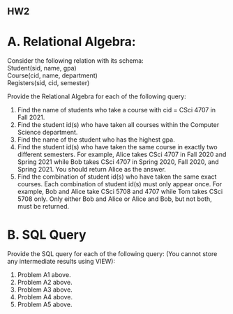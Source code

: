 ## HW2
# A. Relational Algebra: 
Consider the following relation with its schema:<br />
Student(sid, name, gpa)<br /> 
Course(cid, name, department)<br /> 
Registers(sid, cid, semester)

Provide the Relational Algebra for each of the following query:
1. Find the name of students who take a course with cid = CSci 4707 in Fall 2021.
2. Find the student id(s) who have taken all courses within the Computer Science department.
3. Find the name of the student who has the highest gpa.
4. Find the student id(s) who have taken the same course in exactly two different semesters.
For example, Alice takes CSci 4707 in Fall 2020 and Spring 2021 while Bob takes CSci 4707
in Spring 2020, Fall 2020, and Spring 2021. You should return Alice as the answer.
5. Find the combination of student id(s) who have taken the same exact courses. Each combination of student id(s) must only appear once. For example, Bob and Alice take CSci 5708 and 4707 while Tom takes CSci 5708 only. Only either Bob and Alice or Alice and Bob,
but not both, must be returned.

# B. SQL Query 
Provide the SQL query for each of the following query: (You cannot store any intermediate results using VIEW):
1. Problem A1 above.
2. Problem A2 above.
3. Problem A3 above.
4. Problem A4 above.
5. Problem A5 above.
